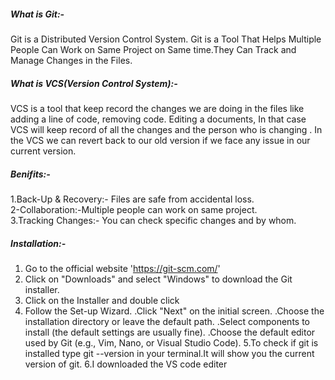 ##### What is Git:-
Git is a Distributed Version Control System. Git is a Tool That Helps Multiple People Can Work on Same Project on Same time.They Can Track and Manage Changes in the Files.

##### What is VCS(Version Control System):-
VCS is a tool that keep record the changes we are doing in the files like adding a line of code, removing code. Editing a documents, In that case VCS will keep record of  all the changes and the person who is changing .
In the VCS we can revert back to our old version if we face any issue in our current version.
##### Benifits:-
1.Back-Up & Recovery:- Files are safe from accidental loss.<br>
2-Collaboration:-Multiple people can work on same project.<br>
3.Tracking Changes:- You can check specific changes and by whom.
##### Installation:-
1. Go to the official website 'https://git-scm.com/'
2. Click on "Downloads" and select "Windows" to download the Git installer.
3. Click on the Installer and double click
4. Follow the Set-up Wizard.
   .Click "Next" on the initial screen.
   .Choose the installation directory or leave the default path.
   .Select components to install (the default settings are usually fine).
   .Choose the default editor used by Git (e.g., Vim, Nano, or Visual Studio Code).
5.To check if git is installed type git --version in your terminal.It will show you the current version of git.
6.I downloaded the VS code editer




 
